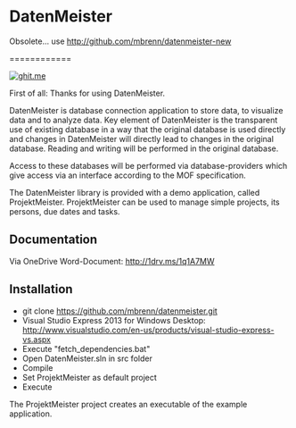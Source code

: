 DatenMeister
============


Obsolete... 
use http://github.com/mbrenn/datenmeister-new


============

[![ghit.me](https://ghit.me/badge.svg?repo=mbrenn/datenmeister)](https://ghit.me/repo/mbrenn/datenmeister)

First of all: Thanks for using DatenMeister. 

DatenMeister is database connection application to store data, to visualize data and to analyze data. Key element of DatenMeister is the transparent use of existing database in a way that the original database is used directly and changes in DatenMeister will directly lead to changes in the original database. Reading and writing will be performed in the original database.

Access to these databases will be performed via database-providers which give access via an interface according to the MOF specification.

The DatenMeister library is provided with a demo application, called ProjektMeister. ProjektMeister can be used to manage simple projects, its persons, due dates and tasks.

Documentation 
-------------

Via OneDrive Word-Document: http://1drv.ms/1q1A7MW

Installation
------------

- git clone https://github.com/mbrenn/datenmeister.git
- Visual Studio Express 2013 for Windows Desktop: http://www.visualstudio.com/en-us/products/visual-studio-express-vs.aspx
- Execute "fetch_dependencies.bat"
- Open DatenMeister.sln in src folder
- Compile 
- Set ProjektMeister as default project
- Execute

The ProjektMeister project creates an executable of the example application. 
